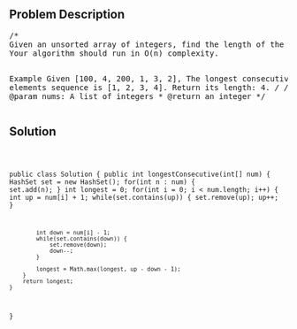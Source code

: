 <!--
<style>
  body { font-family: Arial, sans-serif; }
  .container { max-width: 1000px; margin: auto; padding: 20px; }
  .comment-block { background-color: #f9f9f9; padding: 10px; border-left: 5px solid #ccc; }
  .code-block { background-color: #f4f4f4; padding: 10px; border: 1px solid #ddd; }
</style>
-->

<div class='container'>
<h2>Problem Description</h2>
<div class='comment-block'>
<pre>
/*
Given an unsorted array of integers, find the length of the longest consecutive elements sequence.
Your algorithm should run in O(n) complexity.

Example
Given [100, 4, 200, 1, 3, 2],
The longest consecutive elements sequence is [1, 2, 3, 4]. Return its length: 4.
*/
    /**
     * @param nums: A list of integers
     * @return an integer
     */
</pre>
</div>

<h2>Solution</h2>
<div class='code-block'>
<pre><code class='language-java'>

public class Solution {
    public int longestConsecutive(int[] num) {
        HashSet<Integer> set = new HashSet<Integer>();
        for(int n : num) {
            set.add(n);
        }
        int longest = 0;
        for(int i = 0; i < num.length; i++) {
            int up = num[i] + 1;
            while(set.contains(up)) {
                set.remove(up);
                up++;
            }
            
            int down = num[i] - 1;
            while(set.contains(down)) {
                set.remove(down);
                down--;
            }
            
            longest = Math.max(longest, up - down - 1);
        } 
        return longest;
    }
}</code></pre>
</div>
</div>
